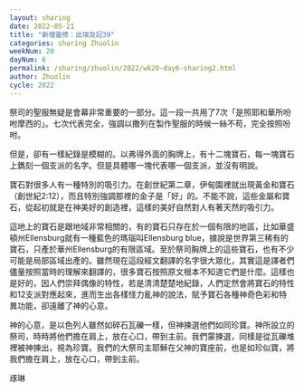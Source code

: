 ```yaml
---
layout: sharing
date: 2022-05-21
title: "新增靈修：出埃及記39"
categories: sharing Zhuolin
weekNum: 20
dayNum: 6
permalink: /sharing/zhuolin/2022/wk20-day6-sharing2.html
author: Zhuolin
cycle: 2022
---  
```


祭司的聖服無疑是會幕非常重要的一部分。這一段一共用了7次「是照耶和華所吩咐摩西的」。七次代表完全，強調以撒列在製作聖服的時候一絲不苟，完全按照吩咐。

但是，卻有一樣紀錄是模糊的。以弗得外面的胸牌上，有十二塊寶石，每一塊寶石上鐫刻一個支派的名字。但是具體哪一塊代表哪一個支派，並沒有明說。

寶石對很多人有一種特別的吸引力。在創世紀第二章，伊甸園裡就出現黃金和寶石（創世紀2:12），而且特別強調那裡的金子是「好」的。不能不說，這些金屬和寶石，從起初就是在神美好的創造裡，這樣的美好自然對人有著天然的吸引力。

這地上的寶石是跟地域非常相關的，有的寶石只存在於一個有限的地區，比如華盛頓州Ellensburg就有一種藍色的瑪瑙叫Ellensburg blue，據說是世界第三稀有的寶石，只產於華州Ellensburg的有限區域。至於祭司胸牌上的這些寶石，也有不少可能是局部區域出產的。雖然現在這段經文翻譯的名字很大眾化，其實這是譯者們儘量按照當時的理解來翻譯的，很多寶石按照原文根本不知道它們是什麼。這樣也是好的，因人們崇拜偶像的特性，若是清清楚楚地紀錄，人們定然會將寶石的特性和12支派對應起來，進而生出各樣怪力亂神的說法，賦予寶石各種神奇色彩和特異功能，卻遠離了神的心意。

神的心意，是以色列人雖然如碎石瓦礫一樣，但神揀選他們如同珍寶。神所設立的祭司，時時將他們擔在肩上，放在心口，帶到主前。我們蒙揀選，同樣是從瓦礫堆裡被神揀出，視為珍寶。我們的大祭司主耶穌在父神的寶座前，也是如珍似寶，將我們擔在肩上，放在心口，帶到主前。

琢琳

